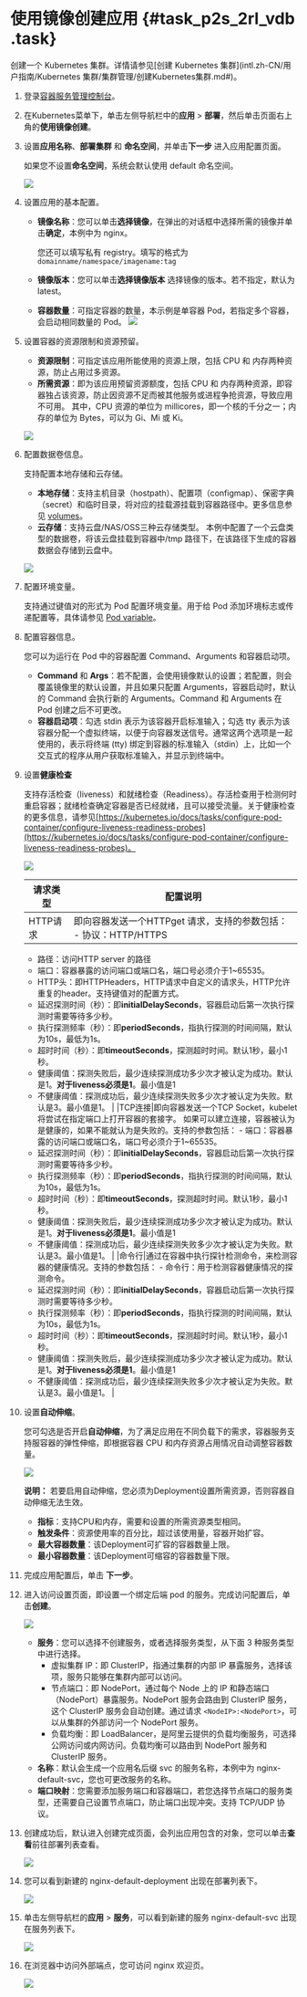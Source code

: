 # 使用镜像创建应用 {#task_p2s_2rl_vdb .task}

创建一个 Kubernetes 集群。详情请参见[创建 Kubernetes 集群](intl.zh-CN/用户指南/Kubernetes 集群/集群管理/创建Kubernetes集群.md#)。

1.  登录[容器服务管理控制台](https://cs.console.aliyun.com)。 
2.  在Kubernetes菜单下，单击左侧导航栏中的**应用** \> **部署**，然后单击页面右上角的**使用镜像创建**。 
3.  设置**应用名称**、**部署集群** 和 **命名空间**，并单击**下一步** 进入应用配置页面。 

    如果您不设置**命名空间**，系统会默认使用 default 命名空间。

    ![](http://static-aliyun-doc.oss-cn-hangzhou.aliyuncs.com/assets/img/6895/4387_zh-CN.png)

4.  设置应用的基本配置。 

    -   **镜像名称**：您可以单击**选择镜像**，在弹出的对话框中选择所需的镜像并单击**确定**，本例中为 nginx。

        您还可以填写私有 registry。填写的格式为`domainname/namespace/imagename:tag`

    -   **镜像版本**：您可以单击**选择镜像版本** 选择镜像的版本。若不指定，默认为 latest。
    -   **容器数量**：可指定容器的数量，本示例是单容器 Pod，若指定多个容器，会启动相同数量的 Pod。
    ![](http://static-aliyun-doc.oss-cn-hangzhou.aliyuncs.com/assets/img/6895/4388_zh-CN.png)

5.  设置容器的资源限制和资源预留。 

    -   **资源限制**：可指定该应用所能使用的资源上限，包括 CPU 和 内存两种资源，防止占用过多资源。
    -   **所需资源**：即为该应用预留资源额度，包括 CPU 和 内存两种资源，即容器独占该资源，防止因资源不足而被其他服务或进程争抢资源，导致应用不可用。
    其中，CPU 资源的单位为 millicores，即一个核的千分之一；内存的单位为 Bytes，可以为 Gi、Mi 或 Ki。

    ![](http://static-aliyun-doc.oss-cn-hangzhou.aliyuncs.com/assets/img/6895/4389_zh-CN.png)

6.  配置数据卷信息。 

    支持配置本地存储和云存储。

    -   **本地存储**：支持主机目录（hostpath）、配置项（configmap）、保密字典（secret）和临时目录，将对应的挂载源挂载到容器路径中。更多信息参见 [volumes](https://kubernetes.io/docs/concepts/storage/volumes/?spm=0.0.0.0.8VJbrE)。
    -   **云存储**：支持云盘/NAS/OSS三种云存储类型。
    本例中配置了一个云盘类型的数据卷，将该云盘挂载到容器中/tmp 路径下，在该路径下生成的容器数据会存储到云盘中。

    ![](http://static-aliyun-doc.oss-cn-hangzhou.aliyuncs.com/assets/img/6895/4390_zh-CN.png)

7.  配置环境变量。 

    支持通过键值对的形式为 Pod 配置环境变量。用于给 Pod 添加环境标志或传递配置等，具体请参见 [Pod variable](https://kubernetes.io/docs/tasks/inject-data-application/environment-variable-expose-pod-information/?spm=0.0.0.0.8VJbrE)。

8.  配置容器信息。 

    您可以为运行在 Pod 中的容器配置 Command、Arguments 和容器启动项。

    -   **Command** 和 **Args**：若不配置，会使用镜像默认的设置；若配置，则会覆盖镜像里的默认设置，并且如果只配置 Arguments，容器启动时，默认的 Command 会执行新的 Arguments。Command 和 Arguments 在 Pod 创建之后不可更改。
    -   **容器启动项**：勾选 stdin 表示为该容器开启标准输入；勾选 tty 表示为该容器分配一个虚拟终端，以便于向容器发送信号。通常这两个选项是一起使用的，表示将终端 \(tty\) 绑定到容器的标准输入（stdin）上，比如一个交互式的程序从用户获取标准输入，并显示到终端中。
9.  设置**健康检查** 

    支持存活检查（liveness）和就绪检查（Readiness）。存活检查用于检测何时重启容器；就绪检查确定容器是否已经就绪，且可以接受流量。关于健康检查的更多信息，请参见[https://kubernetes.io/docs/tasks/configure-pod-container/configure-liveness-readiness-probes](https://kubernetes.io/docs/tasks/configure-pod-container/configure-liveness-readiness-probes)。

    ![](http://static-aliyun-doc.oss-cn-hangzhou.aliyuncs.com/assets/img/6895/7318_zh-CN.png)

    |请求类型|配置说明|
    |----|----|
    |HTTP请求|即向容器发送一个HTTPget 请求，支持的参数包括：    -   协议：HTTP/HTTPS
    -   路径：访问HTTP server 的路径
    -   端口：容器暴露的访问端口或端口名，端口号必须介于1~65535。
    -   HTTP头：即HTTPHeaders，HTTP请求中自定义的请求头，HTTP允许重复的header。支持键值对的配置方式。
    -   延迟探测时间（秒）：即**initialDelaySeconds**，容器启动后第一次执行探测时需要等待多少秒。
    -   执行探测频率（秒）：即**periodSeconds**，指执行探测的时间间隔，默认为10s，最低为1s。
    -   超时时间（秒）：即**timeoutSeconds**，探测超时时间。默认1秒，最小1秒。
    -   健康阈值：探测失败后，最少连续探测成功多少次才被认定为成功。默认是1。**对于liveness必须是1**。最小值是1
    -   不健康阈值：探测成功后，最少连续探测失败多少次才被认定为失败。默认是3。最小值是1。
|
    |TCP连接|即向容器发送一个TCP Socket，kubelet将尝试在指定端口上打开容器的套接字。 如果可以建立连接，容器被认为是健康的，如果不能就认为是失败的。支持的参数包括：    -   端口：容器暴露的访问端口或端口名，端口号必须介于1~65535。
    -   延迟探测时间（秒）：即**initialDelaySeconds**，容器启动后第一次执行探测时需要等待多少秒。
    -   执行探测频率（秒）：即**periodSeconds**，指执行探测的时间间隔，默认为10s，最低为1s。
    -   超时时间（秒）：即**timeoutSeconds**，探测超时时间。默认1秒，最小1秒。
    -   健康阈值：探测失败后，最少连续探测成功多少次才被认定为成功。默认是1。**对于liveness必须是1**。最小值是1
    -   不健康阈值：探测成功后，最少连续探测失败多少次才被认定为失败。默认是3。最小值是1。
|
    |命令行|通过在容器中执行探针检测命令，来检测容器的健康情况。支持的参数包括：    -   命令行：用于检测容器健康情况的探测命令。
    -   延迟探测时间（秒）：即**initialDelaySeconds**，容器启动后第一次执行探测时需要等待多少秒。
    -   执行探测频率（秒）：即**periodSeconds**，指执行探测的时间间隔，默认为10s，最低为1s。
    -   超时时间（秒）：即**timeoutSeconds**，探测超时时间。默认1秒，最小1秒。
    -   健康阈值：探测失败后，最少连续探测成功多少次才被认定为成功。默认是1。**对于liveness必须是1**。最小值是1
    -   不健康阈值：探测成功后，最少连续探测失败多少次才被认定为失败。默认是3。最小值是1。
 |

10. 设置**自动伸缩**。 

    您可勾选是否开启**自动伸缩**，为了满足应用在不同负载下的需求，容器服务支持服容器的弹性伸缩，即根据容器 CPU 和内存资源占用情况自动调整容器数量。

    ![](http://static-aliyun-doc.oss-cn-hangzhou.aliyuncs.com/assets/img/6895/7320_zh-CN.png)

    **说明：** 若要启用自动伸缩，您必须为Deployment设置所需资源，否则容器自动伸缩无法生效。

    -   **指标**：支持CPU和内存，需要和设置的所需资源类型相同。
    -   **触发条件**：资源使用率的百分比，超过该使用量，容器开始扩容。
    -   **最大容器数量**：该Deployment可扩容的容器数量上限。
    -   **最小容器数量**：该Deployment可缩容的容器数量下限。
11. 完成应用配置后，单击 **下一步**。 
12. 进入访问设置页面，即设置一个绑定后端 pod 的服务。完成访问配置后，单击**创建**。 

    ![](http://static-aliyun-doc.oss-cn-hangzhou.aliyuncs.com/assets/img/6895/4391_zh-CN.png)

    -   **服务**：您可以选择不创建服务，或者选择服务类型，从下面 3 种服务类型中进行选择。
        -   虚拟集群 IP：即 ClusterIP，指通过集群的内部 IP 暴露服务，选择该项，服务只能够在集群内部可以访问。
        -   节点端口：即 NodePort，通过每个 Node 上的 IP 和静态端口（NodePort）暴露服务。NodePort 服务会路由到 ClusterIP 服务，这个 ClusterIP 服务会自动创建。通过请求 `<NodeIP>:<NodePort>`，可以从集群的外部访问一个 NodePort 服务。
        -   负载均衡：即 LoadBalancer，是阿里云提供的负载均衡服务，可选择公网访问或内网访问。负载均衡可以路由到 NodePort 服务和 ClusterIP 服务。
    -   **名称**：默认会生成一个应用名后缀 svc 的服务名称，本例中为 nginx-default-svc，您也可更改服务的名称。
    -   **端口映射**：您需要添加服务端口和容器端口，若您选择节点端口的服务类型，还需要自己设置节点端口，防止端口出现冲突。支持 TCP/UDP 协议。
13. 创建成功后，默认进入创建完成页面，会列出应用包含的对象，您可以单击**查看**前往部署列表查看。 

    ![](http://static-aliyun-doc.oss-cn-hangzhou.aliyuncs.com/assets/img/6895/4394_zh-CN.png)

14. 您可以看到新建的 nginx-default-deployment 出现在部署列表下。 

    ![](http://static-aliyun-doc.oss-cn-hangzhou.aliyuncs.com/assets/img/6895/4396_zh-CN.png)

15. 单击左侧导航栏的**应用** \> **服务**，可以看到新建的服务 nginx-default-svc 出现在服务列表下。 

    ![](http://static-aliyun-doc.oss-cn-hangzhou.aliyuncs.com/assets/img/6895/4397_zh-CN.png)

16. 在浏览器中访问外部端点，您可访问 nginx 欢迎页。 

    ![](http://static-aliyun-doc.oss-cn-hangzhou.aliyuncs.com/assets/img/6895/4398_zh-CN.png)


